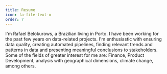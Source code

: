 ```yaml
---
title: Resume
icon: fa-file-text-o
order: 7
---
```

<!-- <a href="#" class="image featured"><img src="assets/images/pic082.jpg" alt="" /></a> -->
<p>I'm Rafael Belokurows, a Brazilian living in Porto.
   I have been working for the past few years on data-related projects. I'm enthusiastic with ensuring data quality, creating automated pipelines, finding relevant trends and patterns in data and presenting meaningful conclusions to stakeholders. Some of the fields of greater interest for me are: Finance, Product Development, analysis with geographical dimensions, climate change, among others.</p>
